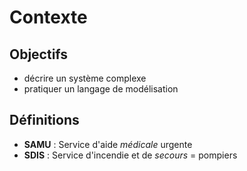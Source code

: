 Contexte
========

Objectifs
---------

* décrire un système complexe
* pratiquer un langage de modélisation



Définitions
-----------

  - **SAMU** : Service d'aide *médicale* urgente
  - **SDIS** : Service d'incendie et de *secours* = pompiers